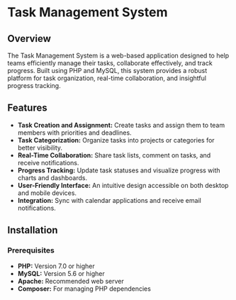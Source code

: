 # Task Management System

## Overview

The Task Management System is a web-based application designed to help teams efficiently manage their tasks, collaborate effectively, and track progress. Built using PHP and MySQL, this system provides a robust platform for task organization, real-time collaboration, and insightful progress tracking.

## Features

- **Task Creation and Assignment:** Create tasks and assign them to team members with priorities and deadlines.
- **Task Categorization:** Organize tasks into projects or categories for better visibility.
- **Real-Time Collaboration:** Share task lists, comment on tasks, and receive notifications.
- **Progress Tracking:** Update task statuses and visualize progress with charts and dashboards.
- **User-Friendly Interface:** An intuitive design accessible on both desktop and mobile devices.
- **Integration:** Sync with calendar applications and receive email notifications.

## Installation

### Prerequisites

- **PHP:** Version 7.0 or higher
- **MySQL:** Version 5.6 or higher
- **Apache:** Recommended web server
- **Composer:** For managing PHP dependencies




